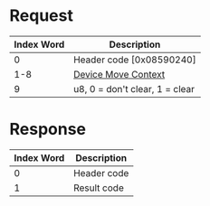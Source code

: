 # Request

| Index Word | Description                                                             |
|------------|-------------------------------------------------------------------------|
| 0          | Header code \[0x08590240\]                                              |
| 1-8        | [Device Move Context](Filesystem_services#DeviceMoveContext "wikilink") |
| 9          | u8, 0 = don't clear, 1 = clear                                          |

# Response

| Index Word | Description |
|------------|-------------|
| 0          | Header code |
| 1          | Result code |